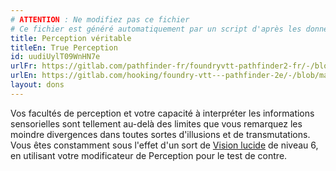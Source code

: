 ```yaml
---
# ATTENTION : Ne modifiez pas ce fichier
# Ce fichier est généré automatiquement par un script d'après les données du module Foundry VTT officiel et de sa traduction
title: Perception véritable
titleEn: True Perception
id: uudiUylT09WnHN7e
urlFr: https://gitlab.com/pathfinder-fr/foundryvtt-pathfinder2-fr/-/blob/master/data/feats/uudiUylT09WnHN7e.htm
urlEn: https://gitlab.com/hooking/foundry-vtt---pathfinder-2e/-/blob/master/packs/data/feats.db/true-perception.json
layout: dons
---
```

Vos facultés de perception et votre capacité à interpréter les informations sensorielles sont tellement au-delà des limites que vous remarquez les moindre divergences dans toutes sortes d'illusions et de transmutations. Vous êtes constamment sous l'effet d'un sort de [Vision lucide](../sorts/vision-lucide.html) de niveau 6, en utilisant votre modificateur de Perception pour le test de contre.
